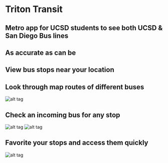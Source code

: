 # Triton Transit 

## Metro app for UCSD students to see both UCSD & San Diego Bus lines
## As accurate as can be

## View bus stops near your location
## Look through map routes of different buses
![alt tag](https://raw.githubusercontent.com/DanielCPLau/MTS-UCSD-App/master/DemoPics/Screenshot_2017-01-06-21-22-52.png)
## Check an incoming bus for any stop
![alt tag](https://raw.githubusercontent.com/DanielCPLau/MTS-UCSD-App/master/DemoPics/Screenshot_2017-01-06-21-23-01.png)
![alt tag](https://raw.githubusercontent.com/DanielCPLau/MTS-UCSD-App/master/DemoPics/Screenshot_2017-01-06-21-23-22.png)
## Favorite your stops and access them quickly
![alt tag](https://raw.githubusercontent.com/DanielCPLau/MTS-UCSD-App/master/DemoPics/Screenshot_2017-01-06-21-23-36.png)
